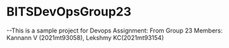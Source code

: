 # BITSDevOpsGroup23

--This is a sample project for Devops Assignment: From Group 23
Members: Kannann V (2021mt93058), Lekshmy KC(2021mt93154)
